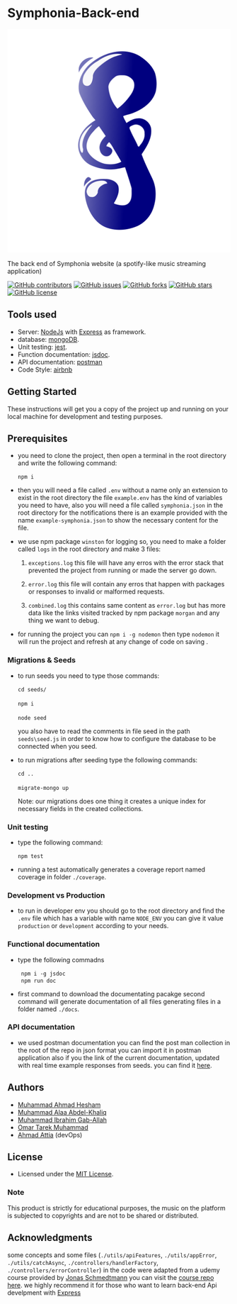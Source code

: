 # Symphonia-Back-end

![logo](./assets/icons/logo.png)

The back end of Symphonia website (a spotify-like music streaming application)

[![GitHub contributors](https://img.shields.io/github/contributors/Etshawy1/Symphonia-Back-end)](https://github.com/Etshawy1/Symphonia-Back-end/graphs/contributors)
[![GitHub issues](https://img.shields.io/github/issues/Etshawy1/Symphonia-Back-end)](https://github.com/Etshawy1/Symphonia-Back-end/issues)
[![GitHub forks](https://img.shields.io/github/forks/Etshawy1/Symphonia-Back-end)](https://github.com/Etshawy1/Symphonia-Back-end/network/members)
[![GitHub stars](https://img.shields.io/github/stars/Etshawy1/Symphonia-Back-end)](https://github.com/Etshawy1/Symphonia-Back-end/stargazers)
[![GitHub license](https://img.shields.io/github/license/Etshawy1/Symphonia-Back-end)](https://github.com/Etshawy1/Symphonia-Back-end/blob/master/License)

## Tools used

- Server: [NodeJs](https://nodejs.org/en/download/) with [Express](https://expressjs.com/) as framework.
- database: [mongoDB](https://www.mongodb.com/).
- Unit testing: [jest](https://jestjs.io/).
- Function documentation: [jsdoc](https://jsdoc.app/).
- API documentation: [postman](https://documenter.getpostman.com/view/10629897/SzRw3C6L?version=latest)
- Code Style: [airbnb](https://github.com/airbnb/javascript)

## Getting Started

These instructions will get you a copy of the project up and running on your local machine for development and testing purposes.

## Prerequisites

- you need to clone the project, then open a terminal in the root directory and write the following command:

      npm i

- then you will need a file called `.env` without a name only an extension to exist in the root directory the file `example.env` has the kind of variables you need to have, also you will need a file called `symphonia.json` in the root directory for the notifications there is an example provided with the name `example-symphonia.json` to show the necessary content for the file.

- we use npm package `winston` for logging so, you need to make a folder called `logs` in the root directory and make 3 files:

  1. `exceptions.log` this file will have any erros with the error stack that prevented the project from running or made the server go down.

  2. `error.log` this file will contain any erros that happen with packages or responses to invalid or malformed requests.

  3. `combined.log` this contains same content as `error.log` but has more data like the links visited tracked by npm package `morgan` and any thing we want to debug.

- for running the project you can `npm i -g nodemon` then type `nodemon` it will run the project and refresh at any change of code on saving .

### Migrations & Seeds

- to run seeds you need to type those commands:

      cd seeds/

      npm i

      node seed

  you also have to read the comments in file seed in the path `seeds\seed.js` in order to know how to configure the database to be connected when you seed.

- to run migrations after seeding type the following commands:

      cd ..

      migrate-mongo up

  Note: our migrations does one thing it creates a unique index for necessary fields in the created collections.

### Unit testing

- type the following command:

      npm test

- running a test automatically generates a coverage report named coverage in folder `./coverage`.

### Development vs Production

- to run in developer env you should go to the root directory and find the `.env` file which has a variable with name `NODE_ENV` you can give it value `production` or `development` according to your needs.

### Functional documentation

- type the following commadns

       npm i -g jsdoc
       npm run doc

- first command to download the documentating pacakge second command will generate documentation of all files generating files in a folder named `./docs`.

### API documentation

- we used postman documentation you can find the post man collection in the root of the repo in json format you can import it in postman application also if you the link of the current documentation, updated with real time example responses from seeds.
  you can find it [here](https://documenter.getpostman.com/view/10629897/SzRw3C6L?version=latest).

## Authors

- [Muhammad Ahmad Hesham](https://github.com/Etshawy1)
- [Muhammad Alaa Abdel-Khaliq](https://github.com/MuhammeedAlaa)
- [Muhammad Ibrahim Gab-Allah](https://github.com/marait123)
- [Omar Tarek Muhammad](https://github.com/omar9984)
- [Ahmad Attia](https://github.com/A00x40) (devOps)

## License

- Licensed under the [MIT License](./License).

### Note

This product is strictly for educational purposes, the music on the platform is subjected to copyrights and are not to be shared or distributed.

## Acknowledgments

some concepts and some files (`./utils/apiFeatures`, `./utils/appError`, `./utils/catchAsync`, `./controllers/handlerFactory`, `./controllers/errorController`) in the code were adapted from a udemy course provided by [Jonas Schmedtmann](https://github.com/jonasschmedtmann) you can visit the [course repo here](https://github.com/jonasschmedtmann/complete-node-bootcamp). we highly recommend it for those who want to learn back-end Api develpment with [Express](https://expressjs.com/)
